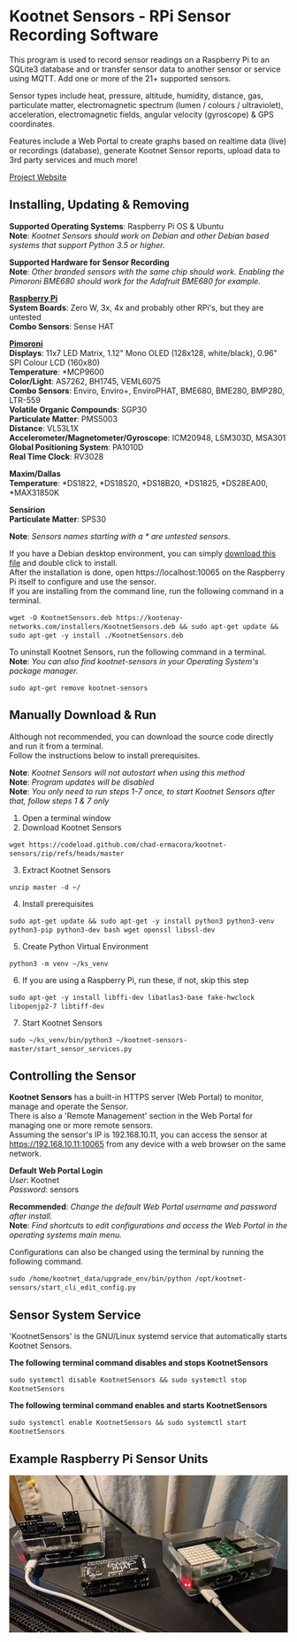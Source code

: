 # Kootnet Sensors - RPi Sensor Recording Software
This program is used to record sensor readings on a Raspberry Pi to an SQLite3 database and or transfer sensor data to 
another sensor or service using MQTT. Add one or more of the 21+ supported sensors.  

Sensor types include heat, pressure, altitude, humidity, distance, gas, particulate matter, 
electromagnetic spectrum (lumen / colours / ultraviolet), acceleration, electromagnetic fields, 
angular velocity (gyroscope) & GPS coordinates.

Features include a Web Portal to create graphs based on realtime data (live) or recordings (database),
generate Kootnet Sensor reports, upload data to 3rd party services and much more!  

[Project Website](https://kootenay-networks.com/?page_id=170)  

Installing, Updating & Removing
-------------------------
**Supported Operating Systems**: Raspberry Pi OS & Ubuntu  
**Note**: *Kootnet Sensors should work on Debian and other Debian based systems that support Python 3.5 or higher.* 

**Supported Hardware for Sensor Recording**  
**Note**: *Other branded sensors with the same chip should work. 
Enabling the Pimoroni BME680 should work for the Adafruit BME680 for example.*  

**[Raspberry Pi](https://www.raspberrypi.org/products/)**  
**System Boards**: Zero W, 3x, 4x and probably other RPi's, but they are untested  
**Combo Sensors**: Sense HAT

**[Pimoroni](https://shop.pimoroni.com/)**  
**Displays**: 11x7 LED Matrix, 1.12" Mono OLED (128x128, white/black), 0.96" SPI Colour LCD (160x80)  
**Temperature**: *MCP9600  
**Color/Light**: AS7262, BH1745, VEML6075  
**Combo Sensors**: Enviro, Enviro+, EnviroPHAT, BME680, BME280, BMP280, LTR-559  
**Volatile Organic Compounds**: SGP30  
**Particulate Matter**: PMS5003  
**Distance**: VL53L1X  
**Accelerometer/Magnetometer/Gyroscope**: ICM20948, LSM303D, MSA301  
**Global Positioning System**: PA1010D  
**Real Time Clock**: RV3028

**Maxim/Dallas**  
**Temperature**: *DS1822, *DS18S20, *DS18B20, *DS1825, *DS28EA00, *MAX31850K  

**Sensirion**  
**Particulate Matter**: SPS30  

**Note**: *Sensors names starting with a * are untested sensors.*

If you have a Debian desktop environment, you can simply 
[download this file](https://kootenay-networks.com/installers/KootnetSensors.deb) and double click to install.  
After the installation is done, open https://localhost:10065 on the Raspberry Pi itself to configure and use the sensor.  
If you are installing from the command line, run the following command in a terminal.  

```
wget -O KootnetSensors.deb https://kootenay-networks.com/installers/KootnetSensors.deb && sudo apt-get update && sudo apt-get -y install ./KootnetSensors.deb
```

To uninstall Kootnet Sensors, run the following command in a terminal.  
**Note**: *You can also find kootnet-sensors in your Operating System's package manager.*
```
sudo apt-get remove kootnet-sensors
```

Manually Download & Run
-------------------------

Although not recommended, you can download the source code directly and run it from a terminal.  
Follow the instructions below to install prerequisites. 

**Note**: *Kootnet Sensors will not autostart when using this method*  
**Note**: *Program updates will be disabled*  
**Note**: *You only need to run steps 1-7 once, to start Kootnet Sensors after that, follow steps 1 & 7 only*

1. Open a terminal window
2. Download Kootnet Sensors
```
wget https://codeload.github.com/chad-ermacora/kootnet-sensors/zip/refs/heads/master
```

3. Extract Kootnet Sensors
```
unzip master -d ~/
```

4. Install prerequisites
```
sudo apt-get update && sudo apt-get -y install python3 python3-venv python3-pip python3-dev bash wget openssl libssl-dev
```

5. Create Python Virtual Environment
```
python3 -m venv ~/ks_venv
```

6. If you are using a Raspberry Pi, run these, if not, skip this step
```
sudo apt-get -y install libffi-dev libatlas3-base fake-hwclock libopenjp2-7 libtiff-dev
```

7. Start Kootnet Sensors 

```
sudo ~/ks_venv/bin/python3 ~/kootnet-sensors-master/start_sensor_services.py
```

Controlling the Sensor
-------------------------

**Kootnet Sensors** has a built-in HTTPS server (Web Portal) to monitor, manage and operate the Sensor.  
There is also a 'Remote Management' section in the Web Portal for managing one or more remote sensors.  
Assuming the sensor's IP is 192.168.10.11, you can access the sensor at https://192.168.10.11:10065 
from any device with a web browser on the same network. 

**Default Web Portal Login**  
*User*: Kootnet  
*Password*: sensors

**Recommended**: *Change the default Web Portal username and password after install.*  
**Note**: *Find shortcuts to edit configurations and access the Web Portal in the operating systems main menu.*  

Configurations can also be changed using the terminal by running the following command.
```
sudo /home/kootnet_data/upgrade_env/bin/python /opt/kootnet-sensors/start_cli_edit_config.py
```

Sensor System Service
----------

'KootnetSensors' is the GNU/Linux systemd service that automatically starts Kootnet Sensors. 

**The following terminal command disables and stops KootnetSensors**
```
sudo systemctl disable KootnetSensors && sudo systemctl stop KootnetSensors
```
**The following terminal command enables and starts KootnetSensors**
```
sudo systemctl enable KootnetSensors && sudo systemctl start KootnetSensors
```
Example Raspberry Pi Sensor Units
---------------------
![KootNet Sensors - Raspberry Pi Sensors](http_server/extras/SensorHardware.jpg "Raspberry Pi Sensors")
